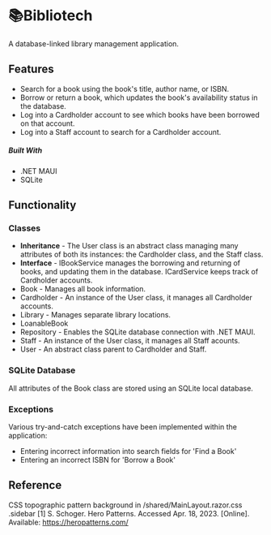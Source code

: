 # 📚Bibliotech
A database-linked library management application.

## Features

- Search for a book using the book's title, author name, or ISBN.
- Borrow or return a book, which updates the book's availability status in the database.
- Log into a Cardholder account to see which books have been borrowed on that account.
- Log into a Staff account to search for a Cardholder account.

##### Built With
 - .NET MAUI
 - SQLite

## Functionality

### Classes
 - **Inheritance** - The User class is an abstract class managing many attributes of both its instances: the Cardholder class, and the Staff class.
 - **Interface** - IBookService manages the borrowing and returning of books, and updating them in the database. ICardService keeps track of Cardholder accounts.
 - Book - Manages all book information.
 - Cardholder - An instance of the User class, it manages all Cardholder accounts.
 - Library - Manages separate library locations.
 - LoanableBook
 - Repository - Enables the SQLite database connection with .NET MAUI.
 - Staff - An instance of the User class, it manages all Staff acounts.
 - User - An abstract class parent to Cardholder and Staff.

### SQLite Database
All attributes of the Book class are stored using an SQLite local database.

### Exceptions
Various try-and-catch exceptions have been implemented within the application:
 - Entering incorrect information into search fields for 'Find a Book'
 - Entering an incorrect ISBN for 'Borrow a Book'


## Reference
CSS topographic pattern background in /shared/MainLayout.razor.css .sidebar
[1] S. Schoger. Hero Patterns. Accessed Apr. 18, 2023. [Online]. Available: https://heropatterns.com/ 
